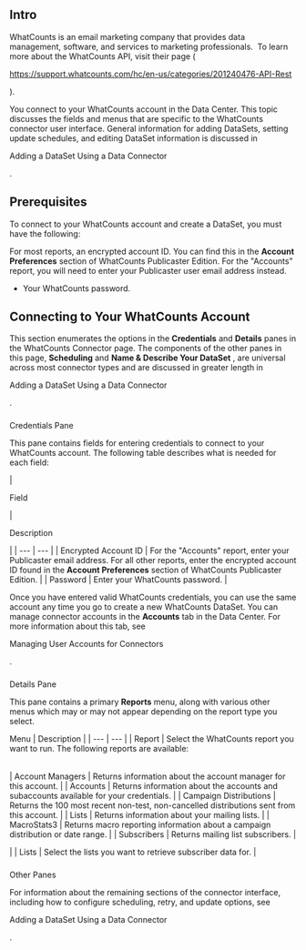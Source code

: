 

Intro
-------

WhatCounts is an email marketing company that provides data management, software, and services to marketing professionals.  To learn more about the WhatCounts API, visit their page (

https://support.whatcounts.com/hc/en-us/categories/201240476-API-Rest

).


 You connect to your WhatCounts account in the Data Center. This topic discusses the fields and menus that are specific to the WhatCounts connector user interface. General information for adding DataSets, setting update schedules, and editing DataSet information is discussed in

Adding a DataSet Using a Data Connector

.


 Prerequisites
---------------

To connect to your WhatCounts account and create a DataSet, you must have the following:

 For most reports, an encrypted account ID. You can find this in the
 **Account Preferences**
 section of WhatCounts Publicaster Edition. For the "Accounts" report, you will need to enter your Publicaster user email address instead.
* Your WhatCounts password.

Connecting to Your WhatCounts Account
---------------------------------------


 This section enumerates the options in the
 **Credentials**
 and
 **Details**
 panes in the WhatCounts Connector page. The components of the other panes in this page,
 **Scheduling**
 and
 **Name & Describe Your DataSet**
 , are universal across most connector types and are discussed in greater length in

Adding a DataSet Using a Data Connector

.


###

Credentials Pane


 This pane contains fields for entering credentials to connect to your WhatCounts account. The following table describes what is needed for each field:


|

Field

|

Description

|
| --- | --- |
|
 Encrypted Account ID
  |
 For the "Accounts" report, enter your Publicaster email address. For all other reports, enter the encrypted account ID found in the
 **Account Preferences**
 section of WhatCounts Publicaster Edition.
  |
|
 Password
  |
 Enter your WhatCounts password.
  |


 Once you have entered valid WhatCounts credentials, you can use the same account any time you go to create a new WhatCounts DataSet. You can manage connector accounts in the
 **Accounts**
 tab in the Data Center. For more information about this tab, see

Managing User Accounts for Connectors

.


###
 Details Pane

This pane contains a primary
 **Reports**
 menu, along with various other menus which may or may not appear depending on the report type you select.


 Menu
  |
 Description
  |
| --- | --- |
|
 Report
  |
 Select the WhatCounts report you want to run. The following reports are available:


|  |  |
| --- | --- |
|
 Account Managers
  |
 Returns information about the account manager for this account.
  |
|
 Accounts
  |
 Returns information about the accounts and subaccounts available for your credentials.
  |
|
 Campaign Distributions
  |
 Returns the 100 most recent non-test, non-cancelled distributions sent from this account.
  |
|
 Lists
  |
 Returns information about your mailing lists.
  |
|
 MacroStats3
  |
 Returns macro reporting information about a campaign distribution or date range.
  |
|
 Subscribers
  |
 Returns mailing list subscribers.
  |

|
|
 Lists
  |
 Select the lists you want to retrieve subscriber data for.
  |


###
 Other Panes

For information about the remaining sections of the connector interface, including how to configure scheduling, retry, and update options, see

Adding a DataSet Using a Data Connector

.


